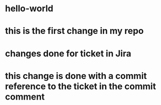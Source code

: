 # hello-world

# this is the first change in my repo

# changes done for ticket in Jira
# this change is done with a commit reference to the ticket in the commit comment
